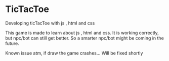 # TicTacToe
Developing ticTacToe with js , html and css

This game is made to learn about js , html and css.
It is working correctly, but npc/bot can still get better.
So a smarter npc/bot might be coming in the future.

Known issue atm, if draw the game crashes...
Will be fixed shortly
